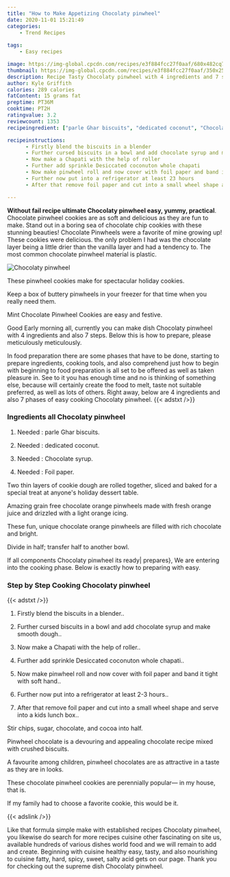 ```yaml
---
title: "How to Make Appetizing Chocolaty pinwheel"
date: 2020-11-01 15:21:49
categories:
    - Trend Recipes
    
tags:
    - Easy recipes

image: https://img-global.cpcdn.com/recipes/e3f884fcc27f0aaf/680x482cq70/chocolaty-pinwheel-recipe-main-photo.jpg
thumbnail: https://img-global.cpcdn.com/recipes/e3f884fcc27f0aaf/350x250cq70/chocolaty-pinwheel-recipe-main-photo.jpg
description: Recipe Tasty Chocolaty pinwheel with 4 ingredients and 7 stages of easy cooking.
author: Kyle Griffith
calories: 289 calories
fatContent: 15 grams fat
preptime: PT36M
cooktime: PT2H
ratingvalue: 3.2
reviewcount: 1353
recipeingredient: ["parle Ghar biscuits", "dedicated coconut", "Chocolate syrup", "Foil paper"]

recipeinstructions: 
      - Firstly blend the biscuits in a blender 
      - Further cursed biscuits in a bowl and add chocolate syrup and make smooth dough 
      - Now make a Chapati with the help of roller 
      - Further add sprinkle Desiccated coconuton whole chapati 
      - Now make pinwheel roll and now cover with foil paper and band it tight with soft hand 
      - Further now put into a refrigerator at least 23 hours 
      - After that remove foil paper and cut into a small wheel shape and serve into a kids lunch box

---
```




**Without fail recipe ultimate Chocolaty pinwheel easy, yummy, practical**. Chocolate pinwheel cookies are as soft and delicious as they are fun to make. Stand out in a boring sea of chocolate chip cookies with these stunning beauties! Chocolate Pinwheels were a favorite of mine growing up! These cookies were delicious. the only problem I had was the chocolate layer being a little drier than the vanilla layer and had a tendency to. The most common chocolate pinwheel material is plastic.


![Chocolaty pinwheel](https://img-global.cpcdn.com/recipes/e3f884fcc27f0aaf/680x482cq70/chocolaty-pinwheel-recipe-main-photo.jpg "Chocolaty pinwheel")



These pinwheel cookies make for spectacular holiday cookies.

Keep a box of buttery pinwheels in your freezer for that time when you really need them.

Mint Chocolate Pinwheel Cookies are easy and festive.


Good Early morning all, currently you can make dish Chocolaty pinwheel with 4 ingredients and also 7 steps. Below this is how to prepare, please meticulously meticulously.

In food preparation there are some phases that have to be done, starting to prepare ingredients, cooking tools, and also comprehend just how to begin with beginning to food preparation is all set to be offered as well as taken pleasure in. See to it you has enough time and no is thinking of something else, because will certainly create the food to melt, taste not suitable preferred, as well as lots of others. Right away, below are 4 ingredients and also 7 phases of easy cooking Chocolaty pinwheel.
{{< adstxt />}}

### Ingredients all Chocolaty pinwheel


1. Needed  : parle Ghar biscuits.

1. Needed  : dedicated coconut.

1. Needed  : Chocolate syrup.

1. Needed  : Foil paper.


Two thin layers of cookie dough are rolled together, sliced and baked for a special treat at anyone&#39;s holiday dessert table.

Amazing grain free chocolate orange pinwheels made with fresh orange juice and drizzled with a light orange icing.

These fun, unique chocolate orange pinwheels are filled with rich chocolate and bright.

Divide in half; transfer half to another bowl.


If all components Chocolaty pinwheel its ready| prepares}, We are entering into the cooking phase. Below is exactly how to preparing with easy.

### Step by Step Cooking Chocolaty pinwheel

{{< adstxt />}}


1. Firstly blend the biscuits in a blender..



1. Further cursed biscuits in a bowl and add chocolate syrup and make smooth dough..



1. Now make a Chapati with the help of roller..



1. Further add sprinkle Desiccated coconuton whole chapati..



1. Now make pinwheel roll and now cover with foil paper and band it tight with soft hand..



1. Further now put into a refrigerator at least 2-3 hours..



1. After that remove foil paper and cut into a small wheel shape and serve into a kids lunch box..




Stir chips, sugar, chocolate, and cocoa into half.

Pinwheel chocolate is a devouring and appealing chocolate recipe mixed with crushed biscuits.

A favourite among children, pinwheel chocolates are as attractive in a taste as they are in looks.

These chocolate pinwheel cookies are perennially popular— in my house, that is.

If my family had to choose a favorite cookie, this would be it.


{{< adslink />}}

Like that formula simple make with established recipes Chocolaty pinwheel, you likewise do search for more recipes cuisine other fascinating on site us, available hundreds of various dishes world food and we will remain to add and create. Beginning with cuisine healthy easy, tasty, and also nourishing to cuisine fatty, hard, spicy, sweet, salty acid gets on our page. Thank you for checking out the supreme dish Chocolaty pinwheel.
